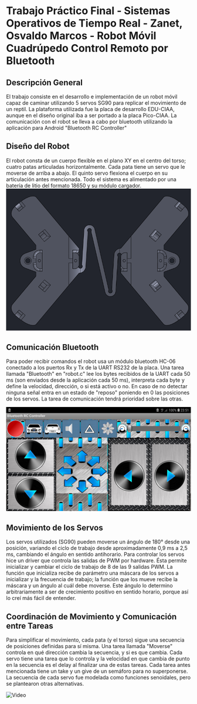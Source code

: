 # Trabajo Práctico Final - Sistemas Operativos de Tiempo Real - Zanet, Osvaldo Marcos - Robot Móvil Cuadrúpedo Control Remoto por Bluetooth

## Descripción General

El trabajo consiste en el desarrollo e implementación de un robot móvil capaz de caminar utilizando 5 servos SG90 para replicar el movimiento de un reptil. La plataforma utilizada fue la placa de desarrollo EDU-CIAA, aunque en el diseño original iba a ser portado a la placa Pico-CIAA. La comunicación con el robot se lleva a cabo por bluetooth utilizando la aplicación para Android "Bluetooth RC Controller"

## Diseño del Robot

El robot consta de un cuerpo flexible en el plano XY en el centro del torso; cuatro patas articuladas horizontalmente. Cada pata tiene un servo que le moverse de arriba a abajo. El quinto servo flexiona el cuerpo en su articulación antes mencionada. Todo el sistema es alimentado por una batería de litio del formato 18650 y su módulo cargador.
![Cuerpo](https://github.com/tato713/plantilla/blob/master/projects/robot_movil/med/cuerpo.png) 

## Comunicación Bluetooth

Para poder recibir comandos el robot usa un módulo bluetooth HC-06 conectado a los puertos Rx y Tx de la UART RS232 de la placa. Una tarea llamada "Bluetooth" en "robot.c" lee los bytes recibidos de la UART cada 50 ms (son enviados desde la aplicación cada 50 ms), interpreta cada byte y define la velocidad, dirección, o si está activo o no. En caso de no detectar ninguna señal entra en un estado de "reposo" poniendo en 0 las posiciones de los servos. La tarea de comunicación tendrá prioridad sobre las otras.

![App Android](https://github.com/tato713/plantilla/blob/master/projects/robot_movil/med/Screenshot_20190608-235119_Bluetooth%20RC%20Controller.jpg) 

## Movimiento de los Servos

Los servos utilizados (SG90) pueden moverse un ángulo de 180° desde una posición, variando el ciclo de trabajo desde aproximadamente 0,9 ms a 2,5 ms, cambiando el ángulo en sentido antihorario. Para controlar los servos hice un driver que controla las salidas de PWM por hardware. Ésta permite inicializar y cambiar el ciclo de trabajo de 8 de las 9 salidas PWM. La función que inicializa recibe de parámetro una máscara de los servos a inicializar y la frecuencia de trabajo; la función que los mueve recibe la máscara y un ángulo al cuál debe moverse. Este ángulo lo determino arbitrariamente a ser de crecimiento positivo en sentido horario, porque así lo creí más fácil de entender.
	
## Coordinación de Movimiento y Comunicación entre Tareas

Para simplificar el movimiento, cada pata (y el torso) sigue una secuencia de posiciones definidas para sí misma. Una tarea llamada "Moverse" controla en qué dirección cambia la secuencia, y si es que cambia. Cada servo tiene una tarea que lo controla y la velocidad en que cambia de punto en la secuencia es el delay al finalizar una de estas tareas. Cada tarea antes mencionada tiene un take y un give de un semáforo para no superponerse. La secuencia de cada servo fue modelada como funciones senoidales, pero se plantearon otras alternativas.

![Video](https://drive.google.com/drive/folders/1gN62DL2nefFQeKDxOLYt7YpzKAHHRn8V?usp=sharing)